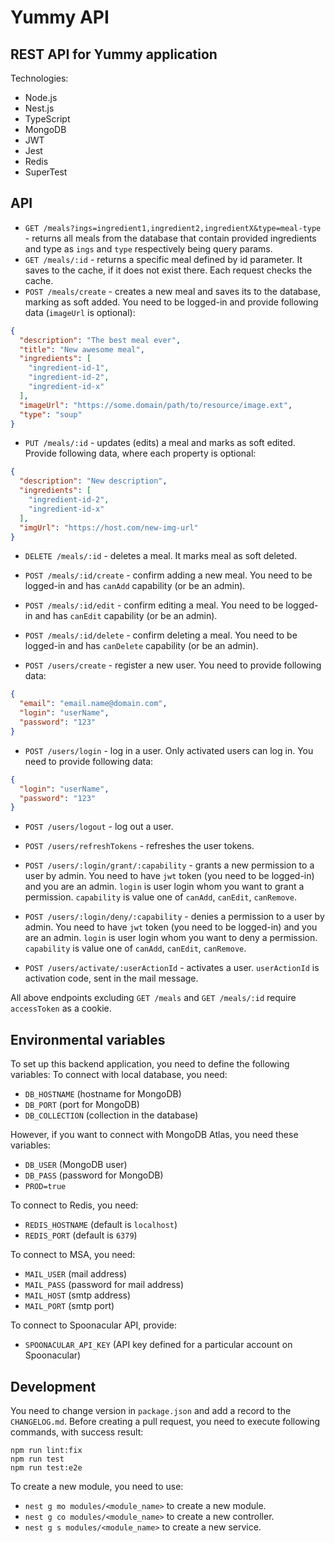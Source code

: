 # Yummy API
## REST API for Yummy application

Technologies:
* Node.js
* Nest.js
* TypeScript
* MongoDB
* JWT
* Jest
* Redis
* SuperTest

## API
* `GET /meals?ings=ingredient1,ingredient2,ingredientX&type=meal-type` - returns all meals from the database that contain provided ingredients and type as `ings` and `type` respectively being query params.
* `GET /meals/:id` - returns a specific meal defined by id parameter. It saves to the cache, if it does not exist there. Each request checks the cache.
* `POST /meals/create` - creates a new meal and saves its to the database, marking as soft added. You need to be logged-in and provide following data (`imageUrl` is optional):
```json
{
  "description": "The best meal ever",
  "title": "New awesome meal",
  "ingredients": [
    "ingredient-id-1",
    "ingredient-id-2",
    "ingredient-id-x"
  ],
  "imageUrl": "https://some.domain/path/to/resource/image.ext",
  "type": "soup"
}
```
* `PUT /meals/:id` - updates (edits) a meal and marks as soft edited. Provide following data, where each property is optional:
```json
{
  "description": "New description",
  "ingredients": [
    "ingredient-id-2",
    "ingredient-id-x"
  ],
  "imgUrl": "https://host.com/new-img-url"
}
```
* `DELETE /meals/:id` - deletes a meal. It marks meal as soft deleted.
* `POST /meals/:id/create` - confirm adding a new meal. You need to be logged-in and has `canAdd` capability (or be an admin).
* `POST /meals/:id/edit` - confirm editing a meal. You need to be logged-in and has `canEdit` capability (or be an admin).
* `POST /meals/:id/delete` - confirm deleting a meal. You need to be logged-in and has `canDelete` capability (or be an admin).

* `POST /users/create` - register a new user. You need to provide following data:
```json
{
  "email": "email.name@domain.com",
  "login": "userName",
  "password": "123"
}
```

* `POST /users/login` - log in a user. Only activated users can log in. You need to provide following data:
```json
{
  "login": "userName",
  "password": "123"
}
```

* `POST /users/logout` - log out a user.

* `POST /users/refreshTokens` - refreshes the user tokens.

* `POST /users/:login/grant/:capability` - grants a new permission to a user by admin. You need to have `jwt` token (you need to be logged-in) and you are an admin. `login` is user login whom you want to grant a permission. `capability` is value one of `canAdd`, `canEdit`, `canRemove`.

* `POST /users/:login/deny/:capability` - denies a permission to a user by admin. You need to have `jwt` token (you need to be logged-in) and you are an admin. `login` is user login whom you want to deny a permission. `capability` is value one of `canAdd`, `canEdit`, `canRemove`.

* `POST /users/activate/:userActionId` - activates a user. `userActionId` is activation code, sent in the mail message.

All above endpoints excluding `GET /meals` and `GET /meals/:id` require `accessToken` as a cookie.

## Environmental variables

To set up this backend application, you need to define the following variables:
To connect with local database, you need:
- `DB_HOSTNAME` (hostname for MongoDB)
- `DB_PORT` (port for MongoDB)
- `DB_COLLECTION` (collection in the database)

However, if you want to connect with MongoDB Atlas, you need these variables:
- `DB_USER` (MongoDB user)
- `DB_PASS` (password for MongoDB)
- `PROD=true`

To connect to Redis, you need:
- `REDIS_HOSTNAME` (default is `localhost`)
- `REDIS_PORT` (default is `6379`)

To connect to MSA, you need:
- `MAIL_USER` (mail address)
- `MAIL_PASS` (password for mail address)
- `MAIL_HOST` (smtp address)
- `MAIL_PORT` (smtp port)

To connect to Spoonacular API, provide:
- `SPOONACULAR_API_KEY` (API key defined for a particular account on Spoonacular)

## Development
You need to change version in `package.json` and add a record to the `CHANGELOG.md`.
Before creating a pull request, you need to execute following commands, with success result:
```shell
npm run lint:fix
npm run test
npm run test:e2e
```

To create a new module, you need to use:
- `nest g mo modules/<module_name>` to create a new module.
- `nest g co modules/<module_name>` to create a new controller.
- `nest g s modules/<module_name>` to create a new service.